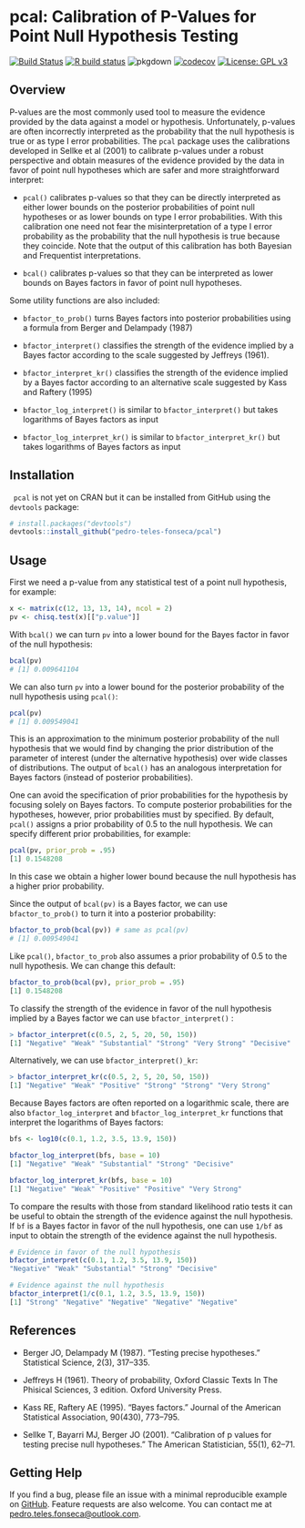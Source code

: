 # pcal: Calibration of P-Values for Point Null Hypothesis Testing

<!-- badges: start -->

[![Build Status](https://travis-ci.org/pedro-teles-fonseca/pcal.svg?branch=master)](https://travis-ci.org/pedro-teles-fonseca/pcal) [![R build status](https://github.com/pedro-teles-fonseca/pcal/workflows/R-CMD-check/badge.svg)](https://github.com/pedro-teles-fonseca/pcal/actions)
![pkgdown](https://github.com/pedro-teles-fonseca/pcal/workflows/pkgdown/badge.svg)
[![codecov](https://codecov.io/gh/pedro-teles-fonseca/pcal/branch/master/graph/badge.svg)](https://codecov.io/gh/pedro-teles-fonseca/pcal)
[![License: GPL v3](https://img.shields.io/badge/License-GPLv3-blue.svg)](https://www.gnu.org/licenses/gpl-3.0)

<!-- badges: end -->

## Overview

P-values are the most commonly used tool to measure the evidence provided by the data against a model or hypothesis. Unfortunately, p-values are often incorrectly interpreted as the probability that the null hypothesis is true or as type I error probabilities. The `pcal` package uses the calibrations developed in Sellke et al (2001) to calibrate p-values under a robust perspective and obtain measures of the evidence provided by the data in favor of point null hypotheses which are safer and more straightforward interpret: 

  * `pcal()` calibrates p-values so that they can be directly interpreted as either lower bounds on the posterior probabilities of point null hypotheses or as lower bounds on type I error probabilities. With this calibration one need not fear the misinterpretation of a type I error probability as the probability that the null hypothesis is true because they coincide. Note that the output of this calibration has both Bayesian and Frequentist interpretations.
   
  *   `bcal()` calibrates p-values so that they can be interpreted as lower bounds on Bayes factors in favor of point null hypotheses.

Some utility functions are also included:

* `bfactor_to_prob()` turns Bayes factors into posterior probabilities using a formula from Berger and Delampady (1987)
  
* `bfactor_interpret()` classifies the strength of the evidence implied by a Bayes factor according to the scale suggested by Jeffreys (1961). 
  
* `bfactor_interpret_kr()` classifies the strength of the evidence implied by a Bayes factor according to an alternative scale suggested by Kass and Raftery (1995)
  
* `bfactor_log_interpret()` is similar to `bfactor_interpret()` but takes logarithms of Bayes factors as input

* `bfactor_log_interpret_kr()` is similar to `bfactor_interpret_kr()` but takes logarithms of Bayes factors as input
     

## Installation

``` pcal``` is not yet on CRAN but it can be installed from GitHub using the ```devtools``` package:

```r
# install.packages("devtools")
devtools::install_github("pedro-teles-fonseca/pcal")
```

## Usage 

First we need a p-value from any statistical test of a point null hypothesis, for example:

```r
x <- matrix(c(12, 13, 13, 14), ncol = 2)
pv <- chisq.test(x)[["p.value"]]
```

With `bcal()` we can turn `pv` into a lower bound for the Bayes factor in favor of the null hypothesis:

```r
bcal(pv)
# [1] 0.009641104
```

We can also turn `pv` into a lower bound for the posterior probability of the null hypothesis using `pcal()`:

```r
pcal(pv)
# [1] 0.009549041
```
This is an approximation to the minimum posterior probability of the null hypothesis that we would find by changing the prior distribution of the parameter of interest (under the alternative hypothesis) over wide classes of distributions. The output of `bcal()` has an analogous interpretation for Bayes factors (instead of posterior probabilities).

One can avoid the specification of prior probabilities for the hypothesis by focusing solely on Bayes factors. To compute posterior probabilities for the hypotheses, however, prior probabilities must by specified. By default, `pcal()` assigns a prior probability of 0.5 to the null hypothesis. We can specify different prior probabilities, for example:

```r
pcal(pv, prior_prob = .95)
[1] 0.1548208
```
In this case we obtain a higher lower bound because the null hypothesis has a higher prior probability.

Since the output of `bcal(pv)` is a Bayes factor, we can use `bfactor_to_prob()` to turn it into a posterior probability:

```r
bfactor_to_prob(bcal(pv)) # same as pcal(pv)
# [1] 0.009549041
```

Like `pcal()`, `bfactor_to_prob` also assumes a prior probability of 0.5 to the null hypothesis. We can change this default:

```r
bfactor_to_prob(bcal(pv), prior_prob = .95)
[1] 0.1548208
```

To classify the strength of the evidence in favor of the null hypothesis implied by a Bayes factor we can use `bfactor_interpret()` :

```r 
> bfactor_interpret(c(0.5, 2, 5, 20, 50, 150))
[1] "Negative" "Weak" "Substantial" "Strong" "Very Strong" "Decisive" 
```
 
 Alternatively, we can use `bfactor_interpret()_kr`:

 ```r
> bfactor_interpret_kr(c(0.5, 2, 5, 20, 50, 150))
[1] "Negative" "Weak" "Positive" "Strong" "Strong" "Very Strong"
 ```
Because Bayes factors are often reported on a logarithmic scale, there are also `bfactor_log_interpret` and `bfactor_log_interpret_kr` functions that interpret the logarithms of Bayes factors:

```r
bfs <- log10(c(0.1, 1.2, 3.5, 13.9, 150))

bfactor_log_interpret(bfs, base = 10)
[1] "Negative" "Weak" "Substantial" "Strong" "Decisive"   

bfactor_log_interpret_kr(bfs, base = 10)
[1] "Negative" "Weak" "Positive" "Positive" "Very Strong"
```

To compare the results with those from standard likelihood ratio tests it can be useful to obtain the strength of the evidence against the null hypothesis. If `bf` is a Bayes factor in favor  of the null hypothesis, one can use `1/bf` as input to obtain the strength of the evidence against the null hypothesis.
 
 ```r
 # Evidence in favor of the null hypothesis
bfactor_interpret(c(0.1, 1.2, 3.5, 13.9, 150))
"Negative" "Weak" "Substantial" "Strong" "Decisive" 

# Evidence against the null hypothesis
bfactor_interpret(1/c(0.1, 1.2, 3.5, 13.9, 150))
[1] "Strong" "Negative" "Negative" "Negative" "Negative"
```

## References 

* Berger JO, Delampady M (1987). “Testing precise hypotheses.” Statistical Science, 2(3), 317–335.

* Jeffreys H (1961). Theory of probability, Oxford Classic Texts In The Phisical Sciences, 3 edition. Oxford University Press.

* Kass RE, Raftery AE (1995). “Bayes factors.” Journal of the American Statistical Association, 90(430), 773–795.

* Sellke T, Bayarri MJ, Berger JO (2001). “Calibration of p values for testing precise null hypotheses.” The American Statistician, 55(1), 62–71.

## Getting Help

If you find a bug, please file an issue with a minimal reproducible example on
[GitHub](https://github.com/pedro-teles-fonseca/pcal/issues). Feature requests are also welcome. You can contact me at pedro.teles.fonseca@outlook.com.
